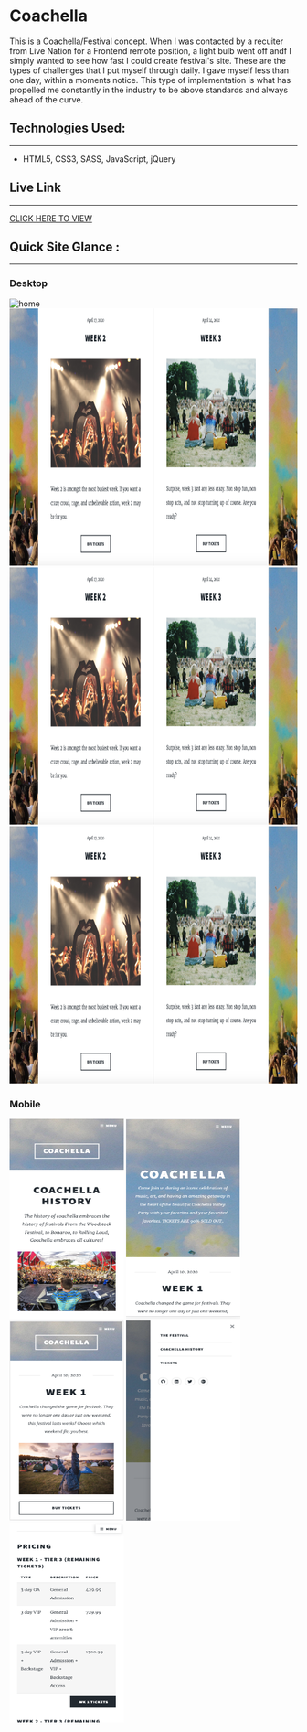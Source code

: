 # Coachella

This is a Coachella/Festival concept. When I was contacted by a recuiter from Live Nation for a Frontend remote position, a light bulb went off andf I simply wanted to see how fast I could create festival's site. These are the types of challenges that I put myself through daily. I gave myself less than one day, within a moments notice. This type of implementation is what has propelled me constantly in the industry to be above standards and always ahead of the curve.  


## Technologies Used:
____

* HTML5, CSS3, SASS, JavaScript, jQuery 


## Live Link
___


[CLICK HERE TO VIEW](https://coachellafest.netlify.com/)



## Quick Site Glance :
____

### Desktop

<img src='images/desktop1.png' alt='home' height=450 width=650/>

<img src='images/desktop2.png' alt='home' height=450 width=650/>

<img src='images/desktop2.png' alt='home' height=450 width=650/>

<img src='images/desktop2.png' alt='home' height=450 width=650/>



### Mobile

<img src='images/mobile1.png' alt='home' height=350 width=200/>


<img src='images/mobile2.png' alt='home' height=350 width=200/>


<img src='images/mobile3.png' alt='home' height=350 width=200/>


<img src='images/mobile4.png' alt='home' height=350 width=200/>


<img src='images/mobile5.png' alt='home' height=350 width=200/>





